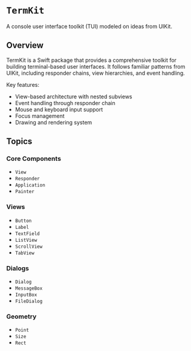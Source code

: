 # ``TermKit``

A console user interface toolkit (TUI) modeled on ideas from UIKit.

## Overview

TermKit is a Swift package that provides a comprehensive toolkit for building terminal-based user interfaces. It follows familiar patterns from UIKit, including responder chains, view hierarchies, and event handling.

Key features:
- View-based architecture with nested subviews
- Event handling through responder chain
- Mouse and keyboard input support
- Focus management
- Drawing and rendering system

## Topics

### Core Components

- ``View``
- ``Responder`` 
- ``Application``
- ``Painter``

### Views

- ``Button``
- ``Label``
- ``TextField``
- ``ListView``
- ``ScrollView``
- ``TabView``

### Dialogs

- ``Dialog``
- ``MessageBox``
- ``InputBox``
- ``FileDialog``

### Geometry

- ``Point``
- ``Size``
- ``Rect``
